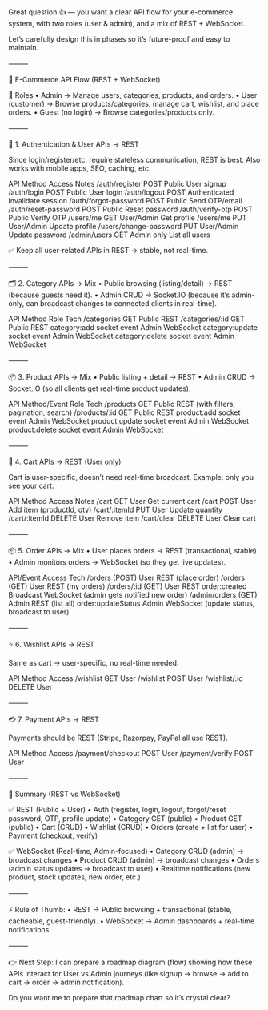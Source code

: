 Great question 👍 — you want a clear API flow for your e-commerce system, with two roles (user & admin), and a mix of REST + WebSocket.

Let’s carefully design this in phases so it’s future-proof and easy to maintain.

⸻

🛒 E-Commerce API Flow (REST + WebSocket)

👥 Roles
	•	Admin → Manage users, categories, products, and orders.
	•	User (customer) → Browse products/categories, manage cart, wishlist, and place orders.
	•	Guest (no login) → Browse categories/products only.

⸻

🔑 1. Authentication & User APIs → REST

Since login/register/etc. require stateless communication, REST is best.
Also works with mobile apps, SEO, caching, etc.

API	Method	Access	Notes
/auth/register	POST	Public	User signup
/auth/login	POST	Public	User login
/auth/logout	POST	Authenticated	Invalidate session
/auth/forgot-password	POST	Public	Send OTP/email
/auth/reset-password	POST	Public	Reset password
/auth/verify-otp	POST	Public	Verify OTP
/users/me	GET	User/Admin	Get profile
/users/me	PUT	User/Admin	Update profile
/users/change-password	PUT	User/Admin	Update password
/admin/users	GET	Admin only	List all users

✅ Keep all user-related APIs in REST → stable, not real-time.

⸻

🗂️ 2. Category APIs → Mix
	•	Public browsing (listing/detail) → REST (because guests need it).
	•	Admin CRUD → Socket.IO (because it’s admin-only, can broadcast changes to connected clients in real-time).

API	Method	Role	Tech
/categories	GET	Public	REST
/categories/:id	GET	Public	REST
category:add	socket event	Admin	WebSocket
category:update	socket event	Admin	WebSocket
category:delete	socket event	Admin	WebSocket


⸻

📦 3. Product APIs → Mix
	•	Public listing + detail → REST
	•	Admin CRUD → Socket.IO (so all clients get real-time product updates).

API	Method/Event	Role	Tech
/products	GET	Public	REST (with filters, pagination, search)
/products/:id	GET	Public	REST
product:add	socket event	Admin	WebSocket
product:update	socket event	Admin	WebSocket
product:delete	socket event	Admin	WebSocket


⸻

🛒 4. Cart APIs → REST (User only)

Cart is user-specific, doesn’t need real-time broadcast.
Example: only you see your cart.

API	Method	Access	Notes
/cart	GET	User	Get current cart
/cart	POST	User	Add item (productId, qty)
/cart/:itemId	PUT	User	Update quantity
/cart/:itemId	DELETE	User	Remove item
/cart/clear	DELETE	User	Clear cart


⸻

📦 5. Order APIs → Mix
	•	User places orders → REST (transactional, stable).
	•	Admin monitors orders → WebSocket (so they get live updates).

API/Event	Access	Tech
/orders (POST)	User	REST (place order)
/orders (GET)	User	REST (my orders)
/orders/:id (GET)	User	REST
order:created	Broadcast	WebSocket (admin gets notified new order)
/admin/orders (GET)	Admin	REST (list all)
order:updateStatus	Admin	WebSocket (update status, broadcast to user)


⸻

⭐ 6. Wishlist APIs → REST

Same as cart → user-specific, no real-time needed.

API	Method	Access
/wishlist	GET	User
/wishlist	POST	User
/wishlist/:id	DELETE	User


⸻

💳 7. Payment APIs → REST

Payments should be REST (Stripe, Razorpay, PayPal all use REST).

API	Method	Access
/payment/checkout	POST	User
/payment/verify	POST	User


⸻

📌 Summary (REST vs WebSocket)

✅ REST (Public + User)
	•	Auth (register, login, logout, forgot/reset password, OTP, profile update)
	•	Category GET (public)
	•	Product GET (public)
	•	Cart (CRUD)
	•	Wishlist (CRUD)
	•	Orders (create + list for user)
	•	Payment (checkout, verify)

✅ WebSocket (Real-time, Admin-focused)
	•	Category CRUD (admin) → broadcast changes
	•	Product CRUD (admin) → broadcast changes
	•	Orders (admin status updates → broadcast to user)
	•	Realtime notifications (new product, stock updates, new order, etc.)

⸻

⚡ Rule of Thumb:
	•	REST → Public browsing + transactional (stable, cacheable, guest-friendly).
	•	WebSocket → Admin dashboards + real-time notifications.

⸻

👉 Next Step: I can prepare a roadmap diagram (flow) showing how these APIs interact for User vs Admin journeys (like signup → browse → add to cart → order → admin notification).

Do you want me to prepare that roadmap chart so it’s crystal clear?